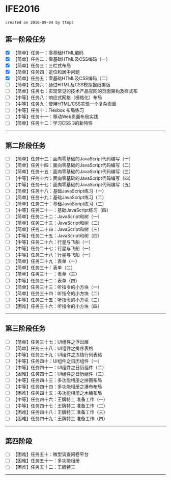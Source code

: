 # IFE2016

`created on 2016-09-04 by ttop5`

## 第一阶段任务

- [x] 【简单】任务一：零基础HTML编码
- [x] 【简单】任务二：零基础HTML及CSS编码（一）
- [x] 【简单】任务三：三栏式布局
- [x] 【简单】任务四：定位和居中问题
- [x] 【简单】任务五：零基础HTML及CSS编码（二）
- [ ] 【简单】任务六：通过HTML及CSS模拟报纸排版
- [ ] 【简单】任务七：实现常见的技术产品官网的页面架构及样式布
- [ ] 【中等】任务八：响应式网格（栅格化）布局
- [ ] 【中等】任务九：使用HTML/CSS实现一个复杂页面
- [ ] 【中等】任务十：Flexbox 布局练习
- [ ] 【中等】任务十一：移动Web页面布局实践
- [ ] 【简单】任务十二：学习CSS 3的新特性

---

## 第二阶段任务

- [ ] 【简单】任务十三：面向零基础的JavaScript代码编写（一）
- [ ] 【简单】任务十四：面向零基础的JavaScript代码编写（二）
- [ ] 【简单】任务十五：面向零基础的JavaScript代码编写（三）
- [ ] 【中等】任务十六：面向零基础的JavaScript代码编写（四）
- [ ] 【中等】任务十七：面向零基础的JavaScript代码编写（五）
- [ ] 【简单】任务十八：基础JavaScript练习（一）
- [ ] 【简单】任务十九：基础JavaScript练习（二）
- [ ] 【简单】任务二十：基础JavaScript练习（三）
- [ ] 【中等】任务二十一：基础JavaScript练习（四）
- [ ] 【简单】任务二十二：JavaScript和树（一）
- [ ] 【简单】任务二十三：JavaScript和树（二）
- [ ] 【简单】任务二十四：JavaScript和树（三）
- [ ] 【中等】任务二十五：JavaScript和树（四）
- [ ] 【中等】任务二十六：行星与飞船（一）
- [ ] 【中等】任务二十七：行星与飞船（一）
- [ ] 【中等】任务二十八：行星与飞船（一）
- [ ] 【简单】任务二十九：表单（一）
- [ ] 【简单】任务三十：表单（二）
- [ ] 【简单】任务三十一：表单（三）
- [ ] 【中等】任务三十二：表单（四）
- [ ] 【简单】任务三十三：听指令的小方块（一）
- [ ] 【简单】任务三十四：听指令的小方块（二）
- [ ] 【中等】任务三十五：听指令的小方块（三）
- [ ] 【困难】任务三十六：听指令的小方块（四）

---

## 第三阶段任务

- [ ] 【简单】任务三十七：UI组件之浮出层
- [ ] 【简单】任务三十八：UI组件之排序表格
- [ ] 【中等】任务三十九：UI组件之冻结行列表格
- [ ] 【中等】任务四十：UI组件之日历组件（一）
- [ ] 【中等】任务四十一：UI组件之日历组件（二）
- [ ] 【困难】任务四十二：UI组件之日历组件（三）
- [ ] 【中等】任务四十三：多功能相册之拼图布局
- [ ] 【中等】任务四十四：多功能相册之瀑布布局
- [ ] 【困难】任务四十五：多功能相册之木桶布局
- [ ] 【中等】任务四十六：王牌特工 准备工作（一）
- [ ] 【中等】任务四十七：王牌特工 准备工作（二）
- [ ] 【困难】任务四十八：王牌特工 准备工作（三）
- [ ] 【困难】任务四十九：王牌特工 准备工作（四）

---

## 第四阶段

- [ ] 【困难】任务五十：微型调查问卷平台
- [ ] 【困难】任务五十一：多功能相册
- [ ] 【困难】任务五十二：王牌特工

---
